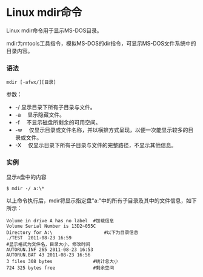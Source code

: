 # Linux mdir命令

Linux mdir命令用于显示MS-DOS目录。

mdir为mtools工具指令，模拟MS-DOS的dir指令，可显示MS-DOS文件系统中的目录内容。

### 语法

    mdir [-afwx/][目录]

参数：

- -/ 显示目录下所有子目录与文件。
- -a 　显示隐藏文件。
- -f 　不显示磁盘所剩余的可用空间。
- -w 　仅显示目录或文件名称，并以横排方式呈现，以便一次能显示较多的目录或文件。
- -X 　仅显示目录下所有子目录与文件的完整路径，不显示其他信息。

### 实例

显示a盘中的内容 

    $ mdir -/ a:\*   
    

以上命令执行后，mdir将显示指定盘"a:\"中的所有子目录及其中的文件信息，如下所示：

    Volume in drive A has no label  #加载信息  
    Volume Serial Number is 13D2~055C  
    Directory for A:\                   #以下为目录信息  
    ./TEST  2011-08-23 16:59     
    #显示格式为文件名，目录大小，修改时间  
    AUTORUN.INF 265 2011-08-23 16:53  
    AUTORUN.BAT 43 2011-08-23 16:56  
    3 files 308 bytes               #统计总大小  
    724 325 bytes free              #剩余空间  
    